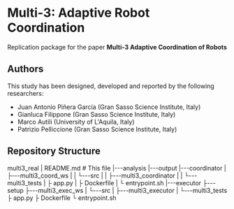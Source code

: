 # Multi-3: Adaptive Robot Coordination
Replication package for the paper **Multi-3 Adaptive Coordination of Robots**

## Authors
This study has been designed, developed and reported by the following researchers:
- Juan Antonio Piñera García (Gran Sasso Science Institute, Italy)
- Gianluca Filippone (Gran Sasso Science Institute, Italy)
- Marco Autili (University of L'Aquila, Italy)
- Patrizio Pelliccione (Gran Sasso Science Institute, Italy)


## Repository Structure
multi3_real
|   README.md                               # This file
|---analysis
|---output
|---coordinator
|   ├---multi3_coord_ws
|   |    └---src
|   |       ├---multi3_coordinator
|   |       └---multi3_tests
|   ├   app.py
|   ├   Dockerfile
|   └   entrypoint.sh
|---executor
    ├---setup
    ├---multi3_exec_ws
    |    └---src
    |       ├---multi3_executor
    |       └---multi3_tests
    ├   app.py
    ├   Dockerfile
    └   entrypoint.sh





